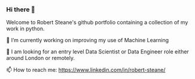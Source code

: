 ### Hi there 👋


Welcome to Robert Steane's github portfolio containing a collection of my work in python.

🌱 I’m currently working on improving my use of Machine Learning

🔭 I am looking for an entry level Data Scientist or Data Engineer role either around London or remotely.

📫 How to reach me: https://www.linkedin.com/in/robert-steane/

<!--
**rtas0/rtas0** is a ✨ _special_ ✨ repository because its `README.md` (this file) appears on your GitHub profile.

Here are some ideas to get you started:

- 🔭 I’m currently working on ...
- 🌱 I’m currently learning ...
- 👯 I’m looking to collaborate on ...
- 🤔 I’m looking for help with ...
- 💬 Ask me about ...
- 📫 How to reach me: ...
- 😄 Pronouns: ...
- ⚡ Fun fact: ...
-->
